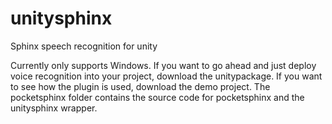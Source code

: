 # unitysphinx
Sphinx speech recognition for unity

Currently only supports Windows.
If you want to go ahead and just deploy voice recognition into your project, download the unitypackage.
If you want to see how the plugin is used, download the demo project.
The pocketsphinx folder contains the source code for pocketsphinx and the unitysphinx wrapper.